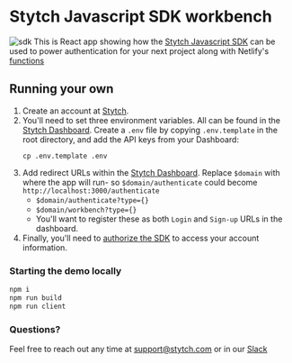 # Stytch Javascript SDK workbench
![sdk](https://user-images.githubusercontent.com/100632220/169575067-d9410b44-f10a-4ef3-af42-311817f4e595.png)
This is React app showing how the
[Stytch Javascript SDK](https://stytch.com/docs/sdks/javascript-sdk)
can be used to power authentication for your next project along with
Netlify's [functions](https://www.netlify.com/products/functions/)


## Running your own

1. Create an account at [Stytch](https://stytch.com).
2. You'll need to set three environment variables. All can be found in the
   [Stytch Dashboard](https://stytch.com/dashboard/api-keys). Create a `.env` file by copying `.env.template` in the root directory, and add the API keys from your Dashboard:
   ```
   cp .env.template .env
   ```
3. Add redirect URLs within the [Stytch Dashboard](https://stytch.com/dashboard/redirect-urls). Replace `$domain` with where the app will run- so `$domain/authenticate` could become `http://localhost:3000/authenticate`
   - `$domain/authenticate?type={}`
   - `$domain/workbench?type={}`
   - You'll want to register these as both `Login` and `Sign-up` URLs in the dashboard.
4. Finally, you'll need to [authorize the SDK](https://stytch.com/dashboard/sdk-configuration) to access your account information.

### Starting the demo locally

```bash
npm i
npm run build
npm run client
```

### Questions?

Feel free to reach out any time at support@stytch.com or in our [Slack](https://join.slack.com/t/stytch/shared_invite/zt-nil4wo92-jApJ9Cl32cJbEd9esKkvyg)
